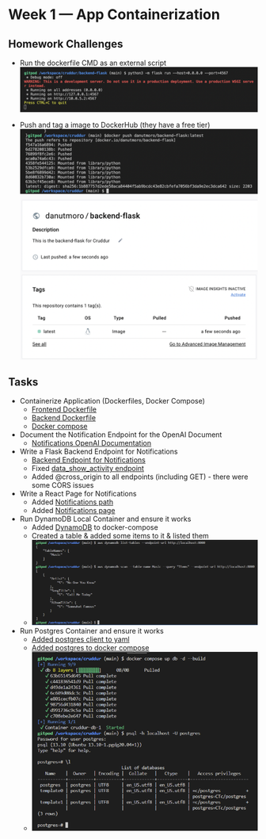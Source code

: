 # Week 1 — App Containerization

## Homework Challenges
  - Run the dockerfile CMD as an external script
  ![Dockerfile as CMD](./assets/external_dockerfile_cmd.png)
  
  - Push and tag a image to DockerHub (they have a free tier)
    ![Dockerfile as CMD](./assets/dockerhub-1.png)
    ![Dockerfile as CMD](./assets/dockerhub-2.png)


## Tasks
  - Containerize Application (Dockerfiles, Docker Compose)
    - [Frontend Dockerfile](https://github.com/MoroJr/cruddur/blob/main/frontend-react-js/Dockerfile)
    - [Backend Dockerfile](https://github.com/MoroJr/cruddur/blob/main/backend-flask/Dockerfile)
    - [Docker compose](https://github.com/MoroJr/cruddur/blob/main/docker-compose.yml)
  - Document the Notification Endpoint for the OpenAI Document
    - [Notifications OpenAI Documentation](https://github.com/MoroJr/cruddur/commit/666d57134f1727126a1946a6b14db46d017008a4#diff-0aadfd2f8f82173d1d5766888ec2335e880e49c38c936e5ecb84da6ebf6220a9)
  - Write a Flask Backend Endpoint for Notifications
    - [Backend Endpoint for Notifications](https://github.com/MoroJr/cruddur/commit/666d57134f1727126a1946a6b14db46d017008a4#diff-0014cc1f7ffd53e63ff797f0f2925a994fbd6797480d9ca5bbc5dc65f1b56438R72)
    - Fixed [data_show_activity endpoint](https://github.com/MoroJr/cruddur/commit/666d57134f1727126a1946a6b14db46d017008a4#diff-0014cc1f7ffd53e63ff797f0f2925a994fbd6797480d9ca5bbc5dc65f1b56438R114)
    - Added @cross_origin to all endpoints (including GET) - there were some CORS issues
  - Write a React Page for Notifications	
    - Added [Notifications path](https://github.com/MoroJr/cruddur/commit/666d57134f1727126a1946a6b14db46d017008a4#diff-d95064ed8d1ffc32d8b4ed5cd5a797264a6089d239527f9fa67e60e868600cef)
    - Added [Notifications page](https://github.com/MoroJr/cruddur/commit/666d57134f1727126a1946a6b14db46d017008a4#diff-b2255ce048e85fd16283750bd3c8f764ba4f3b93fb68446a20f2e77d3b9dc305)
  - Run DynamoDB Local Container and ensure it works	
    - Added [DynamoDB](https://github.com/MoroJr/cruddur/commit/666d57134f1727126a1946a6b14db46d017008a4#diff-e45e45baeda1c1e73482975a664062aa56f20c03dd9d64a827aba57775bed0d3R20) to docker-compose
    - Created a table & added some items to it & listed them
    - ![DynamoDB Results](./assets/dynamodb.png)
  - Run Postgres Container and ensure it works	
    - [Added postgres client to yaml](https://github.com/MoroJr/cruddur/commit/666d57134f1727126a1946a6b14db46d017008a4#diff-370a022e48cb18faf98122794ffc5ce775b2606b09a9d1f80b71333425ec078eR12)
    - [Added postgres to docker compose](https://github.com/MoroJr/cruddur/commit/666d57134f1727126a1946a6b14db46d017008a4#diff-e45e45baeda1c1e73482975a664062aa56f20c03dd9d64a827aba57775bed0d3R32)
    - ![Postgresql client](./assets/postgresql.png)
